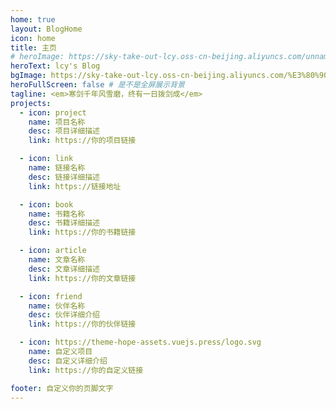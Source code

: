 ```yaml
---
home: true
layout: BlogHome
icon: home
title: 主页
# heroImage: https://sky-take-out-lcy.oss-cn-beijing.aliyuncs.com/unnamed.png
heroText: lcy's Blog
bgImage: https://sky-take-out-lcy.oss-cn-beijing.aliyuncs.com/%E3%80%90%E6%8F%92%E5%9B%BE%E3%80%912024-09-27%202_21_35.png
heroFullScreen: false # 是不是全屏展示背景
tagline: <em>寒剑千年风雪磨，终有一日拨剑成</em>
projects:
  - icon: project
    name: 项目名称
    desc: 项目详细描述
    link: https://你的项目链接

  - icon: link
    name: 链接名称
    desc: 链接详细描述
    link: https://链接地址

  - icon: book
    name: 书籍名称
    desc: 书籍详细描述
    link: https://你的书籍链接

  - icon: article
    name: 文章名称
    desc: 文章详细描述
    link: https://你的文章链接

  - icon: friend
    name: 伙伴名称
    desc: 伙伴详细介绍
    link: https://你的伙伴链接

  - icon: https://theme-hope-assets.vuejs.press/logo.svg
    name: 自定义项目
    desc: 自定义详细介绍
    link: https://你的自定义链接

footer: 自定义你的页脚文字
---
```


<!-- 这是一个博客主页的案例。

要使用此布局，你应该在页面前端设置 `layout: BlogHome` 和 `home: true`。

相关配置文档请见 [博客主页](https://theme-hope.vuejs.press/zh/guide/blog/home.html)。 -->
